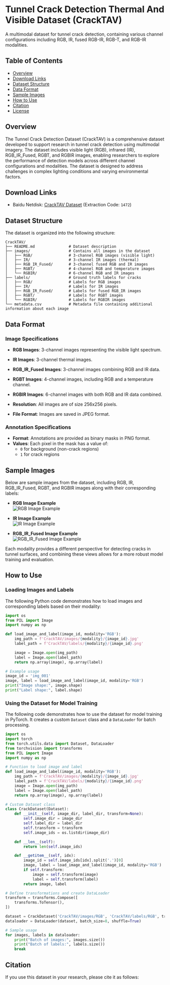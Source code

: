 # Tunnel Crack Detection Thermal And Visible Dataset (CrackTAV)
A multimodal dataset for tunnel crack detection, containing various channel configurations including RGB, IR, fused RGB-IR, RGB-T, and RGB-IR modalities.


## Table of Contents
- [Overview](#overview)
- [Download Links](#download-links)
- [Dataset Structure](#dataset-structure)
- [Data Format](#data-format)
- [Sample Images](#sample-images)
- [How to Use](#how-to-use)
- [Citation](#citation)
- [License](#license)

## Overview

The Tunnel Crack Detection Dataset (CrackTAV) is a comprehensive dataset developed to support research in tunnel crack detection using multimodal imagery. The dataset includes visible light (RGB), infrared (IR), RGB_IR_Fused, RGBT, and RGBIR images, enabling researchers to explore the performance of detection models across different channel configurations and modalities. The dataset is designed to address challenges in complex lighting conditions and varying environmental factors.


## Download Links
- Baidu Netdisk: [CrackTAV Dataset](https://pan.baidu.com/s/1RfAcgQv9dwleZYeAjLzegQ) (Extraction Code: `1472`)



## Dataset Structure

The dataset is organized into the following structure:

```plaintext
CrackTAV/
├── README.md               # Dataset description
├── images/                 # Contains all images in the dataset
│   ├── RGB/                # 3-channel RGB images (visible light)
│   ├── IR/                 # 3-channel IR images (thermal)
│   ├── RGB_IR_Fused/       # 3-channel fused RGB and IR images
│   ├── RGBT/               # 4-channel RGB and temperature images
│   └── RGBIR/              # 6-channel RGB and IR images
├── labels/                 # Ground truth labels for cracks
│   ├── RGB/                # Labels for RGB images
│   ├── IR/                 # Labels for IR images
│   ├── RGB_IR_Fused/       # Labels for fused RGB_IR images
│   ├── RGBT/               # Labels for RGBT images
│   └── RGBIR/              # Labels for RGBIR images
└── metadata.csv            # Metadata file containing additional information about each image
```

## Data Format

### Image Specifications

- **RGB Images**: 3-channel images representing the visible light spectrum.
- **IR Images**: 3-channel thermal images.
- **RGB_IR_Fused Images**: 3-channel images combining RGB and IR data.
- **RGBT Images**: 4-channel images, including RGB and a temperature channel.
- **RGBIR Images**: 6-channel images with both RGB and IR data combined.

- **Resolution**: All images are of size 256x256 pixels.
- **File Format**: Images are saved in JPEG format.

### Annotation Specifications

- **Format**: Annotations are provided as binary masks in PNG format.
- **Values**: Each pixel in the mask has a value of:
  - `0` for background (non-crack regions)
  - `1` for crack regions

## Sample Images

Below are sample images from the dataset, including RGB, IR, RGB_IR_Fused, RGBT, and RGBIR images along with their corresponding labels:

- **RGB Image Example**  
  ![RGB Image Example](RGB/253.jpg)

- **IR Image Example**  
  ![IR Image Example](images/IR/sample.jpg)

- **RGB_IR_Fused Image Example**  
  ![RGB_IR_Fused Image Example](RGB_IR_Fused/253.jpg)

Each modality provides a different perspective for detecting cracks in tunnel surfaces, and combining these views allows for a more robust model training and evaluation.

## How to Use

### Loading Images and Labels

The following Python code demonstrates how to load images and corresponding labels based on their modality:

```python
import os
from PIL import Image
import numpy as np

def load_image_and_label(image_id, modality='RGB'):
    img_path = f'CrackTAV/images/{modality}/{image_id}.jpg'
    label_path = f'CrackTAV/labels/{modality}/{image_id}.png'

    image = Image.open(img_path)
    label = Image.open(label_path)
    return np.array(image), np.array(label)

# Example usage
image_id = 'img_001'
image, label = load_image_and_label(image_id, modality='RGB')
print("Image shape:", image.shape)
print("Label shape:", label.shape)
```

### Using the Dataset for Model Training

The following code demonstrates how to use the dataset for model training in PyTorch. It creates a custom `Dataset` class and a `DataLoader` for batch processing.

```python
import os
import torch
from torch.utils.data import Dataset, DataLoader
from torchvision import transforms
from PIL import Image
import numpy as np

# Function to load image and label
def load_image_and_label(image_id, modality='RGB'):
    img_path = f'CrackTAV/images/{modality}/{image_id}.jpg'
    label_path = f'CrackTAV/labels/{modality}/{image_id}.png'
    image = Image.open(img_path)
    label = Image.open(label_path)
    return np.array(image), np.array(label)

# Custom Dataset class
class CrackDataset(Dataset):
    def __init__(self, image_dir, label_dir, transform=None):
        self.image_dir = image_dir
        self.label_dir = label_dir
        self.transform = transform
        self.image_ids = os.listdir(image_dir)

    def __len__(self):
        return len(self.image_ids)

    def __getitem__(self, idx):
        image_id = self.image_ids[idx].split('.')[0]
        image, label = load_image_and_label(image_id, modality='RGB')
        if self.transform:
            image = self.transform(image)
            label = self.transform(label)
        return image, label

# Define transformations and create DataLoader
transform = transforms.Compose([
    transforms.ToTensor(),
])

dataset = CrackDataset('CrackTAV/images/RGB', 'CrackTAV/labels/RGB', transform=transform)
dataloader = DataLoader(dataset, batch_size=8, shuffle=True)

# Sample usage
for images, labels in dataloader:
    print("Batch of images:", images.size())
    print("Batch of labels:", labels.size())
    break
```

## Citation

If you use this dataset in your research, please cite it as follows:


